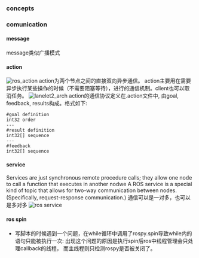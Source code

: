### concepts

### comunication
#### message
message类似广播模式
#### action
![ros_action](ros_action_model.png)
action为两个节点之间的直接双向异步通信。
action主要用在需要异步执行某些操作的时候（不需要阻塞等待），进行的通信机制。client也可以取消任务。
![lanelet2_arch](ros_action_arch.png)
action的通信协议定义在.action文件中, 由goal, feedback, results构成。格式如下:
```.action
#goal definition
int32 order
---
#result definition
int32[] sequence
---
#feedback
int32[] sequence
```

#### service
Services are just synchronous remote procedure calls; they allow one node to call a function that executes in another nodwe
A ROS service is a special kind of topic that allows for two-way communication between nodes. (Specifically, request-response communication.)
通信可以是一对多，也可以是多对多
![ros service](ros_service.png)
#### ros spin
- 写脚本的时候遇到一个问题，在while循环中调用了rospy.spin导致while内的语句只能被执行一次:
	出现这个问题的原因是执行spin后ros中线程管理会只处理callback的线程， 而主线程则只检测rospy是否被关闭了。

